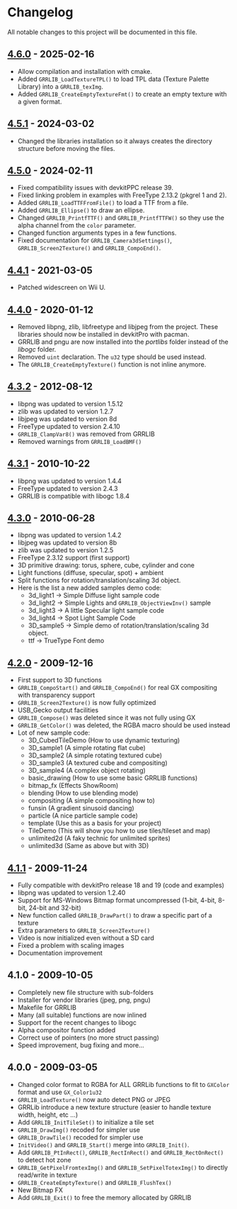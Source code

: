 # Changelog

All notable changes to this project will be documented in this file.

## [4.6.0][] - 2025-02-16

- Allow compilation and installation with cmake.
- Added `GRRLIB_LoadTextureTPL()` to load TPL data (Texture Palette Library) into a `GRRLIB_texImg`.
- Added `GRRLIB_CreateEmptyTextureFmt()` to create an empty texture with a given format.

## [4.5.1][] - 2024-03-02

- Changed the libraries installation so it always creates the directory structure before moving the files.

## [4.5.0][] - 2024-02-11

- Fixed compatibility issues with devkitPPC release 39.
- Fixed linking problem in examples with FreeType 2.13.2 (pkgrel 1 and 2).
- Added `GRRLIB_LoadTTFFromFile()` to load a TTF from a file.
- Added `GRRLIB_Ellipse()` to draw an ellipse.
- Changed `GRRLIB_PrintfTTF()` and `GRRLIB_PrintfTTFW()` so they use the alpha channel from the `color` parameter.
- Changed function arguments types in a few functions.
- Fixed documentation for `GRRLIB_Camera3dSettings()`, `GRRLIB_Screen2Texture()` and `GRRLIB_CompoEnd()`.

## [4.4.1][] - 2021-03-05

- Patched widescreen on Wii U.

## [4.4.0][] - 2020-01-12

- Removed libpng, zlib, libfreetype and libjpeg from the project. These libraries should now be installed in devkitPro with pacman.
- GRRLIB and pngu are now installed into the _portlibs_ folder instead of the _libogc_ folder.
- Removed `uint` declaration. The `u32` type should be used instead.
- The `GRRLIB_CreateEmptyTexture()` function is not inline anymore.

## [4.3.2][] - 2012-08-12

- libpng was updated to version 1.5.12
- zlib was updated to version 1.2.7
- libjpeg was updated to version 8d
- FreeType updated to version 2.4.10
- `GRRLIB_ClampVar8()` was removed from GRRLIB
- Removed warnings from `GRRLIB_LoadBMF()`

## [4.3.1][] - 2010-10-22

- libpng was updated to version 1.4.4
- FreeType updated to version 2.4.3
- GRRLIB is compatible with libogc 1.8.4

## [4.3.0][] - 2010-06-28

- libpng was updated to version 1.4.2
- libjpeg was updated to version 8b
- zlib was updated to version 1.2.5
- FreeType 2.3.12 support (first support)
- 3D primitive drawing: torus, sphere, cube, cylinder and cone
- Light functions (diffuse, specular, spot) + ambient
- Split functions for rotation/translation/scaling 3d object.
- Here is the list a new added samples demo code:
  - 3d_light1 -> Simple Diffuse light sample code
  - 3d_light2 -> Simple Lights and `GRRLIB_ObjectViewInv()` sample
  - 3d_light3 -> A little Specular light sample code
  - 3d_light4 -> Spot Light Sample Code
  - 3D_sample5 -> Simple demo of rotation/translation/scaling 3d object.
  - ttf -> TrueType Font demo

## [4.2.0][] - 2009-12-16

- First support to 3D functions
- `GRRLIB_CompoStart()` and `GRRLIB_CompoEnd()` for real GX compositing with transparency support
- `GRRLIB_Screen2Texture()` is now fully optimized
- USB_Gecko output facilities
- `GRRLIB_Compose()` was deleted since it was not fully using GX
- `GRRLIB_GetColor()` was deleted, the RGBA macro should be used instead
- Lot of new sample code:
  - 3D_CubedTileDemo (How to use dynamic texturing)
  - 3D_sample1 (A simple rotating flat cube)
  - 3D_sample2 (A simple rotating textured cube)
  - 3D_sample3 (A textured cube and compositing)
  - 3D_sample4 (A complex object rotating)
  - basic_drawing (How to use some basic GRRLIB functions)
  - bitmap_fx (Effects ShowRoom)
  - blending (How to use blending mode)
  - compositing (A simple compositing how to)
  - funsin (A gradient sinusoid dancing)
  - particle (A nice particle sample code)
  - template (Use this as a basis for your project)
  - TileDemo (This will show you how to use tiles/tileset and map)
  - unlimited2d (A faky technic for unlimited sprites)
  - unlimited3d (Same as above but with 3D)

## [4.1.1][] - 2009-11-24

- Fully compatible with devkitPro release 18 and 19 (code and examples)
- libpng was updated to version 1.2.40
- Support for MS-Windows Bitmap format uncompressed (1-bit, 4-bit, 8-bit, 24-bit and 32-bit)
- New function called `GRRLIB_DrawPart()` to draw a specific part of a texture
- Extra parameters to `GRRLIB_Screen2Texture()`
- Video is now initialized even without a SD card
- Fixed a problem with scaling images
- Documentation improvement

## 4.1.0 - 2009-10-05

- Completely new file structure with sub-folders
- Installer for vendor libraries (jpeg, png, pngu)
- Makefile for GRRLIB
- Many (all suitable) functions are now inlined
- Support for the recent changes to libogc
- Alpha compositor function added
- Correct use of pointers (no more struct passing)
- Speed improvement, bug fixing and more...

## 4.0.0 - 2009-03-05

- Changed color format to RGBA for ALL GRRLib functions to fit to `GXColor` format and use `GX_Color1u32`
- `GRRLIB_LoadTexture()` now auto detect PNG or JPEG
- GRRLib introduce a new texture structure (easier to handle texture width, height, etc ...)
- Add `GRRLIB_InitTileSet()` to initialize a tile set
- `GRRLIB_DrawImg()` recoded for simpler use
- `GRRLIB_DrawTile()` recoded for simpler use
- `InitVideo()` and `GRRLIB_Start()` merge into `GRRLIB_Init()`.
- Add `GRRLIB_PtInRect()`, `GRRLIB_RectInRect()` and `GRRLIB_RectOnRect()` to detect hot zone
- `GRRLIB_GetPixelFromtexImg()` and `GRRLIB_SetPixelTotexImg()` to directly read/write in texture
- `GRRLIB_CreateEmptyTexture()` and `GRRLIB_FlushTex()`
- New Bitmap FX
- Add `GRRLIB_Exit()` to free the memory allocated by GRRLIB

[4.6.0]: https://github.com/GRRLIB/GRRLIB/compare/v4.5.1...v4.6.0
[4.5.1]: https://github.com/GRRLIB/GRRLIB/compare/v4.5.0...v4.5.1
[4.5.0]: https://github.com/GRRLIB/GRRLIB/compare/v4.4.1...v4.5.0
[4.4.1]: https://github.com/GRRLIB/GRRLIB/compare/v4.4.0...v4.4.1
[4.4.0]: https://github.com/GRRLIB/GRRLIB/compare/4.3.2...v4.4.0
[4.3.2]: https://github.com/GRRLIB/GRRLIB/compare/4.3.1...4.3.2
[4.3.1]: https://github.com/GRRLIB/GRRLIB/compare/4.3.0...4.3.1
[4.3.0]: https://github.com/GRRLIB/GRRLIB/compare/4.2.0...4.3.0
[4.2.0]: https://github.com/GRRLIB/GRRLIB/compare/4.1.1...4.2.0
[4.1.1]: https://github.com/GRRLIB/GRRLIB/compare/4.1.0...4.1.1
